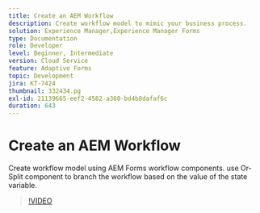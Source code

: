 ```yaml
---
title: Create an AEM Workflow
description: Create workflow model to mimic your business process.
solution: Experience Manager,Experience Manager Forms
type: Documentation
role: Developer
level: Beginner, Intermediate
version: Cloud Service
feature: Adaptive Forms
topic: Development
jira: KT-7424
thumbnail: 332434.pg
exl-id: 21139665-eef2-4582-a360-bd4b8dafaf6c
duration: 643
---
```

# Create an AEM Workflow

Create workflow model using AEM Forms workflow components. use Or-Split component to branch the workflow based on the value of the state variable.

>[!VIDEO](https://video.tv.adobe.com/v/332434?quality=12&learn=on)
